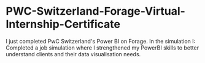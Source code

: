 # PWC-Switzerland-Forage-Virtual-Internship-Certificate
I just completed PwC Switzerland's Power BI on Forage. In the simulation I: Completed a job simulation where I strengthened my PowerBI skills to better understand clients and their data visualisation needs.
